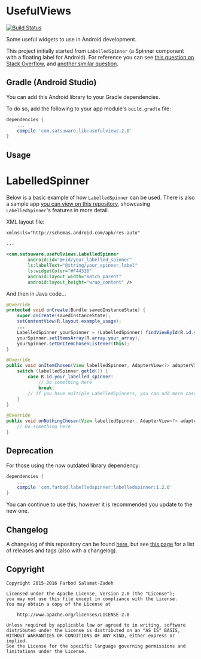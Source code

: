 # UsefulViews

[![Build Status](https://travis-ci.org/FarbodSalamat-Zadeh/LabelledSpinner.svg?branch=master)](https://travis-ci.org/FarbodSalamat-Zadeh/LabelledSpinner)

Some useful widgets to use in Android development.

This project initially started from `LabelledSpinner` (a Spinner component with a floating label for Android). For reference you can see [this question on Stack Overflow](http://stackoverflow.com/questions/31625620/floating-label-spinner), and [another similar question](http://stackoverflow.com/questions/31001991/how-to-customize-a-spinner-with-floating-text).

## Gradle (Android Studio)
You can add this Android library to your Gradle dependencies.

To do so, add the following to your app module's `build.gradle` file:

```groovy
dependencies {
    ...
    compile 'com.satsuware.lib:usefulviews:2.0'
}
```

## Usage

# LabelledSpinner

Below is a basic example of how `LabelledSpinner` can be used. There is also a sample app [you can view on this repository](https://github.com/FarbodSalamat-Zadeh/LabelledSpinner/tree/master/sample), showcasing `LabelledSpinner`'s features in more detail.

XML layout file:
```xml
xmlns:ls="http://schemas.android.com/apk/res-auto"

...

<com.satsuware.usefulviews.LabelledSpinner
        android:id="@+id/your_labelled_spinner"
        ls:labelText="@string/your_spinner_label"
        ls:widgetColor="#F44336"
        android:layout_width="match_parent"
        android:layout_height="wrap_content" />
```

And then in Java code...

```java
@Override
protected void onCreate(Bundle savedInstanceState) {
    super.onCreate(savedInstanceState);
    setContentView(R.layout.example_usage);
    ...
    LabelledSpinner yourSpinner = (LabelledSpinner) findViewById(R.id.your_labelled_spinner);
    yourSpinner.setItemsArray(R.array.your_array);
    yourSpinner.setOnItemChosenListener(this);
}

@Override
public void onItemChosen(View labelledSpinner, AdapterView<?> adapterView, View itemView, int position, long id) {
    switch (labelledSpinner.getId()) {
        case R.id.your_labelled_spinner:
            // Do something here
            break;
        // If you have multiple LabelledSpinners, you can add more cases here
    }
}

@Override
public void onNothingChosen(View labelledSpinner, AdapterView<?> adapterView) {
    // Do something here
}
```

## Deprecation

For those using the now outdated library dependency:

```groovy
dependencies {
    ...
    compile 'com.farbod.labelledspinner:labelledspinner:1.2.0'
}
```

You can continue to use this, however it is recommended you update to the new one.

## Changelog

A changelog of this repository can be found [here](https://github.com/FarbodSalamat-Zadeh/LabelledSpinner/blob/master/CHANGELOG.md), but see [this page](https://github.com/FarbodSalamat-Zadeh/LabelledSpinner/releases) for a list of releases and tags (also with a changelog).

## Copyright

```
Copyright 2015-2016 Farbod Salamat-Zadeh

Licensed under the Apache License, Version 2.0 (the "License");
you may not use this file except in compliance with the License.
You may obtain a copy of the License at

    http://www.apache.org/licenses/LICENSE-2.0

Unless required by applicable law or agreed to in writing, software
distributed under the License is distributed on an "AS IS" BASIS,
WITHOUT WARRANTIES OR CONDITIONS OF ANY KIND, either express or implied.
See the License for the specific language governing permissions and
limitations under the License.
```
